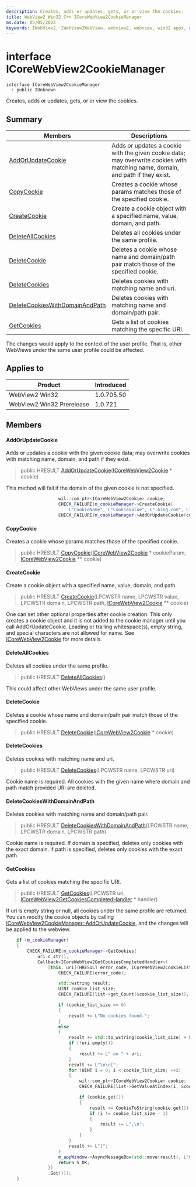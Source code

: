```yaml
---
description: Creates, adds or updates, gets, or or view the cookies.
title: WebView2 Win32 C++ ICoreWebView2CookieManager
ms.date: 05/05/2022
keywords: IWebView2, IWebView2WebView, webview2, webview, win32 apps, win32, edge, ICoreWebView2, ICoreWebView2Controller, browser control, edge html, ICoreWebView2CookieManager
---
```


# interface ICoreWebView2CookieManager

```
interface ICoreWebView2CookieManager
  : public IUnknown
```

Creates, adds or updates, gets, or or view the cookies.

## Summary

 Members                        | Descriptions
--------------------------------|---------------------------------------------
[AddOrUpdateCookie](#addorupdatecookie) | Adds or updates a cookie with the given cookie data; may overwrite cookies with matching name, domain, and path if they exist.
[CopyCookie](#copycookie) | Creates a cookie whose params matches those of the specified cookie.
[CreateCookie](#createcookie) | Create a cookie object with a specified name, value, domain, and path.
[DeleteAllCookies](#deleteallcookies) | Deletes all cookies under the same profile.
[DeleteCookie](#deletecookie) | Deletes a cookie whose name and domain/path pair match those of the specified cookie.
[DeleteCookies](#deletecookies) | Deletes cookies with matching name and uri.
[DeleteCookiesWithDomainAndPath](#deletecookieswithdomainandpath) | Deletes cookies with matching name and domain/path pair.
[GetCookies](#getcookies) | Gets a list of cookies matching the specific URI.

The changes would apply to the context of the user profile. That is, other WebViews under the same user profile could be affected.

## Applies to

Product                         | Introduced
--------------------------------|---------------------------------------------
WebView2 Win32            |    1.0.705.50
WebView2 Win32 Prerelease |    1.0.721

## Members

#### AddOrUpdateCookie

Adds or updates a cookie with the given cookie data; may overwrite cookies with matching name, domain, and path if they exist.

> public HRESULT [AddOrUpdateCookie](#addorupdatecookie)([ICoreWebView2Cookie](icorewebview2cookie.md) * cookie)

This method will fail if the domain of the given cookie is not specified. 
```cpp
                    wil::com_ptr<ICoreWebView2Cookie> cookie;
                    CHECK_FAILURE(m_cookieManager->CreateCookie(
                        L"CookieName", L"CookieValue", L".bing.com", L"/", &cookie));
                    CHECK_FAILURE(m_cookieManager->AddOrUpdateCookie(cookie.get()));
```

#### CopyCookie

Creates a cookie whose params matches those of the specified cookie.

> public HRESULT [CopyCookie](#copycookie)([ICoreWebView2Cookie](icorewebview2cookie.md) * cookieParam, [ICoreWebView2Cookie](icorewebview2cookie.md) ** cookie)

#### CreateCookie

Create a cookie object with a specified name, value, domain, and path.

> public HRESULT [CreateCookie](#createcookie)(LPCWSTR name, LPCWSTR value, LPCWSTR domain, LPCWSTR path, [ICoreWebView2Cookie](icorewebview2cookie.md) ** cookie)

One can set other optional properties after cookie creation. This only creates a cookie object and it is not added to the cookie manager until you call AddOrUpdateCookie. Leading or trailing whitespace(s), empty string, and special characters are not allowed for name. See [ICoreWebView2Cookie](icorewebview2cookie.md) for more details.

#### DeleteAllCookies

Deletes all cookies under the same profile.

> public HRESULT [DeleteAllCookies](#deleteallcookies)()

This could affect other WebViews under the same user profile.

#### DeleteCookie

Deletes a cookie whose name and domain/path pair match those of the specified cookie.

> public HRESULT [DeleteCookie](#deletecookie)([ICoreWebView2Cookie](icorewebview2cookie.md) * cookie)

#### DeleteCookies

Deletes cookies with matching name and uri.

> public HRESULT [DeleteCookies](#deletecookies)(LPCWSTR name, LPCWSTR uri)

Cookie name is required. All cookies with the given name where domain and path match provided URI are deleted.

#### DeleteCookiesWithDomainAndPath

Deletes cookies with matching name and domain/path pair.

> public HRESULT [DeleteCookiesWithDomainAndPath](#deletecookieswithdomainandpath)(LPCWSTR name, LPCWSTR domain, LPCWSTR path)

Cookie name is required. If domain is specified, deletes only cookies with the exact domain. If path is specified, deletes only cookies with the exact path.

#### GetCookies

Gets a list of cookies matching the specific URI.

> public HRESULT [GetCookies](#getcookies)(LPCWSTR uri, [ICoreWebView2GetCookiesCompletedHandler](icorewebview2getcookiescompletedhandler.md) * handler)

If uri is empty string or null, all cookies under the same profile are returned. You can modify the cookie objects by calling [ICoreWebView2CookieManager::AddOrUpdateCookie](#addorupdatecookie), and the changes will be applied to the webview. 
```cpp
    if (m_cookieManager)
    {
        CHECK_FAILURE(m_cookieManager->GetCookies(
            uri.c_str(),
            Callback<ICoreWebView2GetCookiesCompletedHandler>(
                [this, uri](HRESULT error_code, ICoreWebView2CookieList* list) -> HRESULT {
                    CHECK_FAILURE(error_code);

                    std::wstring result;
                    UINT cookie_list_size;
                    CHECK_FAILURE(list->get_Count(&cookie_list_size));

                    if (cookie_list_size == 0)
                    {
                        result += L"No cookies found.";
                    }
                    else
                    {
                        result += std::to_wstring(cookie_list_size) + L" cookie(s) found";
                        if (!uri.empty())
                        {
                            result += L" on " + uri;
                        }
                        result += L"\n\n[";
                        for (UINT i = 0; i < cookie_list_size; ++i)
                        {
                            wil::com_ptr<ICoreWebView2Cookie> cookie;
                            CHECK_FAILURE(list->GetValueAtIndex(i, &cookie));

                            if (cookie.get())
                            {
                                result += CookieToString(cookie.get());
                                if (i != cookie_list_size - 1)
                                {
                                    result += L",\n";
                                }
                            }
                        }
                        result += L"]";
                    }
                    m_appWindow->AsyncMessageBox(std::move(result), L"GetCookies Result");
                    return S_OK;
                })
                .Get()));
    }
```

